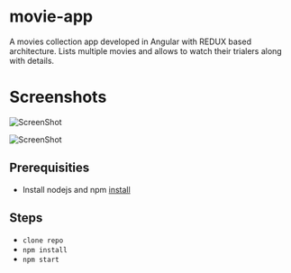 # movie-app
A movies collection app developed in Angular with REDUX based architecture. Lists multiple movies and allows to watch their 
trialers along with details.

# Screenshots
![ScreenShot](https://github.com/PulkitSaxena/movie-app/blob/master/Screenshots/Home-page.png)

![ScreenShot](https://github.com/PulkitSaxena/movie-app/blob/master/Screenshots/Details-page.png)


## Prerequisities
- Install nodejs and npm [install](https://nodejs.org/en/download/package-manager/)

## Steps
- `clone repo`
- `npm install`
- `npm start`
